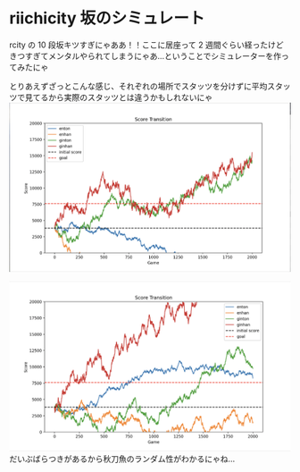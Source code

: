 # riichicity 坂のシミュレート

rcity の 10 段坂キツすぎにゃああ！！ここに居座って 2 週間ぐらい経ったけどきつすぎてメンタルやられてしまうにゃあ…ということでシミュレーターを作ってみたにゃ

とりあえずざっとこんな感じ、それぞれの場所でスタッツを分けずに平均スタッツで見てるから実際のスタッツとは違うかもしれないにゃ
![alt text](image.png)

![alt text](image-1.png)
だいぶばらつきがあるから秋刀魚のランダム性がわかるにゃね…
